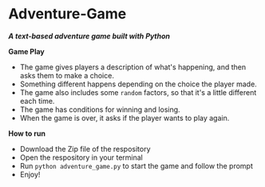 # Adventure-Game

***A text-based adventure game built with Python***

**Game Play**
-   The game gives players a description of what's happening, and then asks them to make a choice.
-   Something different happens depending on the choice the player made.
-   The game also includes some  `random`  factors, so that it's a little different each time.
-   The game has conditions for winning and losing.
-   When the game is over, it asks if the player wants to play again.

**How to run**
- Download the Zip file of the respository
- Open the respository in your terminal
- Run `python adventure_game.py` to start the game and follow the prompt
- Enjoy!
